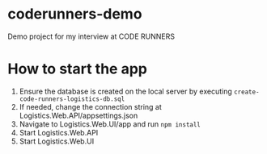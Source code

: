 # coderunners-demo
Demo project for my interview at CODE RUNNERS

# How to start the app
1. Ensure the database is created on the local server by executing `create-code-runners-logistics-db.sql`
2. If needed, change the connection string at Logistics.Web.API/appsettings.json
3. Navigate to Logistics.Web.UI/app and run `npm install`
4. Start Logistics.Web.API
5. Start Logistics.Web.UI
